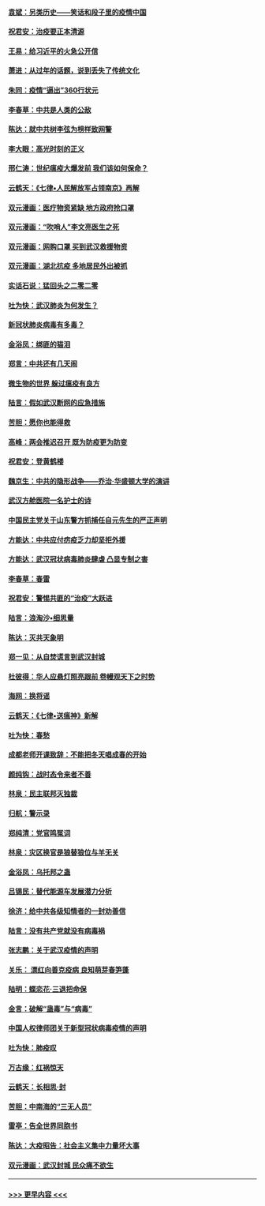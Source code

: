 #### [袁斌：另类历史——笑话和段子里的疫情中国](../pages/nsc993/n11889243.md?t=02232031) 
#### [祝君安：治疫要正本清源](../pages/nsc993/n11889085.md?t=02232031) 
#### [王易：给习近平的火急公开信](../pages/nsc993/n11888225.md?t=02232031) 
#### [萧进：从过年的话题，说到丢失了传统文化](../pages/nsc993/n11887732.md?t=02232031) 
#### [朱同：疫情“逼出”360行状元](../pages/nsc993/n11887678.md?t=02232031) 
#### [李春草：中共是人类的公敌](../pages/nsc993/n11887656.md?t=02232031) 
#### [陈达：就中共树李弦为榜样致网警](../pages/nsc993/n11887625.md?t=02232031) 
#### [李大眼：高光时刻的正义](../pages/nsc993/n11887585.md?t=02232031) 
#### [邢仁涛：世纪瘟疫大爆发前 我们该如何保命？](../pages/nsc993/n11887535.md?t=02232031) 
#### [云鹤天：《七律▪人民解放军占领南京》再解](../pages/nsc993/n11887524.md?t=02232031) 
#### [双元漫画：医疗物资紧缺 地方政府抢口罩](../pages/nsc993/n11884744.md?t=02232031) 
#### [双元漫画：“吹哨人”李文亮医生之死](../pages/nsc993/n11884705.md?t=02232031) 
#### [双元漫画：网购口罩 买到武汉救援物资](../pages/nsc993/n11884670.md?t=02232031) 
#### [双元漫画：湖北抗疫 多地居民外出被抓](../pages/nsc993/n11884643.md?t=02232031) 
#### [实话石说：猛回头之二零二零](../pages/nsc993/n11883968.md?t=02232031) 
#### [吐为快：武汉肺炎为何发生？](../pages/nsc993/n11882180.md?t=02232031) 
#### [新冠状肺炎病毒有多毒？](../pages/nsc993/n11881790.md?t=02232031) 
#### [金浴凤：绑匪的猫泪](../pages/nsc993/n11880664.md?t=02232031) 
#### [郑言：中共还有几天闹](../pages/nsc993/n11880645.md?t=02232031) 
#### [微生物的世界 躲过瘟疫有良方](../pages/nsc993/n11880492.md?t=02232031) 
#### [陆言：假如武汉断网的应急措施](../pages/nsc993/n11880619.md?t=02232031) 
#### [苦胆：愿你也能得救](../pages/nsc993/n11880601.md?t=02232031) 
#### [高峰：两会推迟召开  既为防疫更为防变](../pages/nsc993/n11879977.md?t=02232031) 
#### [祝君安：登黄鹤楼](../pages/nsc993/n11880583.md?t=02232031) 
#### [魏京生：中共的隐形战争——乔治‧华盛顿大学的演讲](../pages/nsc993/n11879765.md?t=02232031) 
#### [武汉方舱医院一名护士的诗](../pages/nsc993/n11878480.md?t=02232031) 
#### [中国民主党关于山东警方抓捕任自元先生的严正声明](../pages/nsc993/n11877506.md?t=02232031) 
#### [方能达：中共应付疠疫乏力却坚拒外援](../pages/nsc993/n11877497.md?t=02232031) 
#### [方能达：武汉冠状病毒肺炎肆虐 凸显专制之害](../pages/nsc993/n11877475.md?t=02232031) 
#### [李春草：春雷](../pages/nsc993/n11876287.md?t=02232031) 
#### [祝君安：警惕共匪的“治疫”大跃进](../pages/nsc993/n11876084.md?t=02232031) 
#### [陆言：浪淘沙•细思量](../pages/nsc993/n11876071.md?t=02232031) 
#### [陈达：灭共天象明](../pages/nsc993/n11876063.md?t=02232031) 
#### [郑一见：从自焚谎言到武汉封城](../pages/nsc993/n11875621.md?t=02232031) 
#### [杜彼得：华人应悬灯照亮跟前 卷幔观天下之时势](../pages/nsc993/n11874822.md?t=02232031) 
#### [海网：换将谣](../pages/nsc993/n11873712.md?t=02232031) 
#### [云鹤天：《七律▪送瘟神》新解](../pages/nsc993/n11873598.md?t=02232031) 
#### [吐为快：春愁](../pages/nsc993/n11872801.md?t=02232031) 
#### [成都老师开课致辞：不能把冬天唱成春的开始](../pages/nsc993/n11872653.md?t=02232031) 
#### [颜纯钩：战时态令来者不善](../pages/nsc993/n11872011.md?t=02232031) 
#### [林泉：民主联邦灭独裁](../pages/nsc993/n11870998.md?t=02232031) 
#### [归航：警示录](../pages/nsc993/n11870963.md?t=02232031) 
#### [郑纯清：党官鸣冤词](../pages/nsc993/n11870938.md?t=02232031) 
#### [林泉：灾区换官是狼替狼位与羊无关](../pages/nsc993/n11870896.md?t=02232031) 
#### [金浴凤：乌托邦之蛊](../pages/nsc993/n11870879.md?t=02232031) 
#### [吕锡民：替代能源车发展潜力分析](../pages/nsc993/n11870656.md?t=02232031) 
#### [徐济：给中共各级知情者的一封劝善信](../pages/nsc993/n11868561.md?t=02232031) 
#### [陆言：没有共产党就没有病毒祸](../pages/nsc993/n11868232.md?t=02232031) 
#### [张志鹏：关于武汉疫情的声明](../pages/nsc993/n11867182.md?t=02232031) 
#### [关乐： 漂红向善克疫病 良知萌芽春笋蓬](../pages/nsc993/n11865710.md?t=02232031) 
#### [陆明：蝶恋花‧三退把命保](../pages/nsc993/n11865673.md?t=02232031) 
#### [金言：破解“蛊毒”与“病毒”](../pages/nsc993/n11864103.md?t=02232031) 
#### [中国人权律师团关于新型冠状病毒疫情的声明](../pages/nsc993/n11864249.md?t=02232031) 
#### [吐为快：肺疫叹](../pages/nsc993/n11864027.md?t=02232031) 
#### [万古缘：红祸惊天](../pages/nsc993/n11864079.md?t=02232031) 
#### [云鹤天：长相思‧封](../pages/nsc993/n11864006.md?t=02232031) 
#### [苦胆：中南海的“三无人员”](../pages/nsc993/n11862997.md?t=02232031) 
#### [雷亭：告全世界同胞书](../pages/nsc993/n11862572.md?t=02232031) 
#### [陈达：大疫昭告：社会主义集中力量坏大事](../pages/nsc993/n11859419.md?t=02232031) 
#### [双元漫画：武汉封城 民众痛不欲生](../pages/nsc993/n11859287.md?t=02232031) 

----
#### [ >>> 更早内容 <<< ](../indexes/nsc993-earlier.md)
